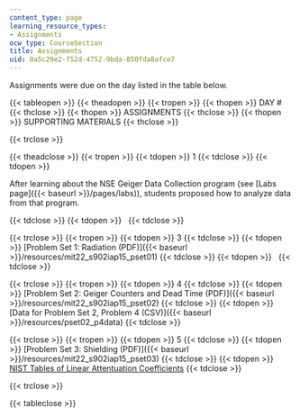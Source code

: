 ```yaml
---
content_type: page
learning_resource_types:
- Assignments
ocw_type: CourseSection
title: Assignments
uid: 0a5c29e2-f52d-4752-9bda-850fda8afce7
---
```


Assignments were due on the day listed in the table below.

{{< tableopen >}}
{{< theadopen >}}
{{< tropen >}}
{{< thopen >}}
DAY #
{{< thclose >}}
{{< thopen >}}
ASSIGNMENTS
{{< thclose >}}
{{< thopen >}}
SUPPORTING MATERIALS
{{< thclose >}}

{{< trclose >}}

{{< theadclose >}}
{{< tropen >}}
{{< tdopen >}}
1
{{< tdclose >}}
{{< tdopen >}}


After learning about the NSE Geiger Data Collection program (see [Labs page]({{< baseurl >}}/pages/labs)), students proposed how to analyze data from that program.


{{< tdclose >}}
{{< tdopen >}}
 
{{< tdclose >}}

{{< trclose >}}
{{< tropen >}}
{{< tdopen >}}
3
{{< tdclose >}}
{{< tdopen >}}
[Problem Set 1: Radiation (PDF)]({{< baseurl >}}/resources/mit22_s902iap15_pset01)
{{< tdclose >}}
{{< tdopen >}}
 
{{< tdclose >}}

{{< trclose >}}
{{< tropen >}}
{{< tdopen >}}
4
{{< tdclose >}}
{{< tdopen >}}
[Problem Set 2: Geiger Counters and Dead Time (PDF)]({{< baseurl >}}/resources/mit22_s902iap15_pset02)
{{< tdclose >}}
{{< tdopen >}}
[Data for Problem Set 2, Problem 4 (CSV)]({{< baseurl >}}/resources/pset02_p4data)
{{< tdclose >}}

{{< trclose >}}
{{< tropen >}}
{{< tdopen >}}
5
{{< tdclose >}}
{{< tdopen >}}
[Problem Set 3: Shielding (PDF)]({{< baseurl >}}/resources/mit22_s902iap15_pset03)
{{< tdclose >}}
{{< tdopen >}}
[NIST Tables of Linear Attentuation Coefficients](http://www.nist.gov/pml/data/xraycoef/)
{{< tdclose >}}

{{< trclose >}}

{{< tableclose >}}